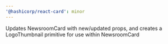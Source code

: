 ```yaml
---
'@hashicorp/react-card': minor
---
```


Updates NewsroomCard with new/updated props, and creates a LogoThumbnail primitive for use within NewsroomCard
